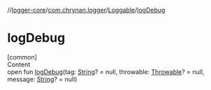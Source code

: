 //[logger-core](../../../index.md)/[com.chrynan.logger](../index.md)/[Loggable](index.md)/[logDebug](log-debug.md)



# logDebug  
[common]  
Content  
open fun [logDebug](log-debug.md)(tag: [String](https://kotlinlang.org/api/latest/jvm/stdlib/kotlin/-string/index.html)? = null, throwable: [Throwable](https://kotlinlang.org/api/latest/jvm/stdlib/kotlin/-throwable/index.html)? = null, message: [String](https://kotlinlang.org/api/latest/jvm/stdlib/kotlin/-string/index.html)? = null)  



